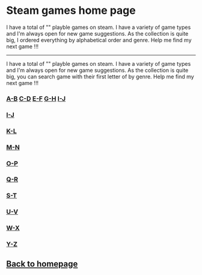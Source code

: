 # Steam games home page

I have a total of "" playble games on steam. I have a variety of game types and I'm always open for new game suggestions.
As the collection is quite big, I ordered everything by alphabetical order and genre. Help me find my next game !!!
*******
I have a total of "" playble games on steam. I have a variety of game types and I'm always open for new game suggestions.
As the collection is quite big, you can search game with their first letter of by genre. Help me find my next game !!!

### [A-B](A-B/indexAB.md)    [C-D](A-B/indexCD.md)    [E-F](A-B/indexEF.md)    [G-H](A-B/indexGH.md)    [I-J](A-B/indexIJ.md)
 

### [I-J](A-B/indexIJ.md)
### [K-L](A-B/indexKL.md)
### [M-N](A-B/indexMN.md)
### [O-P](A-B/indexOP.md)
### [Q-R](A-B/indexAB.md)
### [S-T](A-B/indexAB.md)
### [U-V](A-B/indexAB.md)
### [W-X](A-B/indexAB.md)
### [Y-Z](A-B/indexAB.md)


## [Back to homepage](/)
